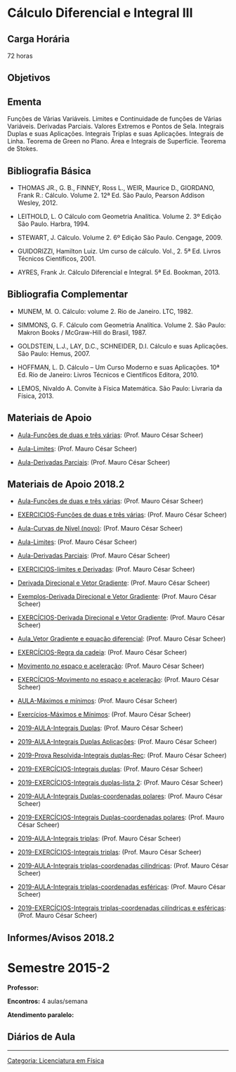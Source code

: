 # Cálculo Diferencial e Integral III

## Carga Horária

72 horas

## Objetivos

## Ementa

Funções de Várias Variáveis. Limites e Continuidade de funções de Várias Variáveis. Derivadas Parciais. Valores Extremos e Pontos de Sela. Integrais Duplas e suas Aplicações. Integrais Triplas e suas Aplicações. Integrais de Linha. Teorema de Green no Plano. Área e Integrais de Superfície. Teorema de Stokes.

## Bibliografia Básica

- THOMAS JR., G. B., FINNEY, Ross L., WEIR, Maurice D., GIORDANO, Frank R.: Cálculo. Volume 2. 12ª Ed. São Paulo, Pearson Addison Wesley, 2012.
- LEITHOLD, L. O Cálculo com Geometria Analítica. Volume 2. 3º Edição São Paulo. Harbra, 1994.
- STEWART, J. Cálculo. Volume 2. 6º Edição São Paulo. Cengage, 2009.
- GUIDORIZZI, Hamilton Luiz. Um curso de cálculo. Vol., 2. 5ª Ed. Livros Técnicos Científicos, 2001.
- AYRES, Frank Jr. Cálculo Diferencial e Integral. 5ª Ed. Bookman, 2013.

## Bibliografia Complementar

- MUNEM, M. O. Cálculo: volume 2. Rio de Janeiro. LTC, 1982.
- SIMMONS, G. F. Cálculo com Geometria Analítica. Volume 2. São Paulo: Makron Books / McGraw-Hill do Brasil, 1987.
- GOLDSTEIN, L.J., LAY, D.C., SCHNEIDER, D.I. Cálculo e suas Aplicações. São Paulo: Hemus, 2007.
- HOFFMAN, L. D. Cálculo – Um Curso Moderno e suas Aplicações. 10ª Ed. Rio de Janeiro: Livros Técnicos e Científicos Editora, 2010.
- LEMOS, Nivaldo A. Convite à Física Matemática. São Paulo: Livraria da Física, 2013.

## Materiais de Apoio

- <a href="Mídia:Aula1-CALCULOIII-Matemática-2017-1.pdf" class="wikilink" title="Aula-Funções de duas e três várias">Aula-Funções de duas e três várias</a>: (Prof. Mauro César Scheer)
- <a href="Mídia:Aula1-CALCULOIII-Matemática-2017-2.pdf" class="wikilink" title="Aula-Limites">Aula-Limites</a>: (Prof. Mauro César Scheer)
- <a href="Mídia:Aula1-CALCULOIII-Matemática-2017-3.pdf" class="wikilink" title="Aula-Derivadas Parciais">Aula-Derivadas Parciais</a>: (Prof. Mauro César Scheer)

## Materiais de Apoio 2018.2

- <a href="Mídia:Aula1-CALCULOIII-Matemática-2018-1.pdf" class="wikilink" title="Aula-Funções de duas e três várias">Aula-Funções de duas e três várias</a>: (Prof. Mauro César Scheer)
- <a href="Mídia:Aula1-CALCULOIII-Matemática-2018-2.pdf" class="wikilink" title="EXERCICIOS-Funções de duas e três várias">EXERCICIOS-Funções de duas e três várias</a>: (Prof. Mauro César Scheer)
- <a href="Mídia:Aula1-CALCULOIII-Matemática-2018-3.pdf" class="wikilink" title="Aula-Curvas de Nível (novo)">Aula-Curvas de Nível (novo)</a>: (Prof. Mauro César Scheer)
- <a href="Mídia:Aula1-CALCULOIII-Matemática-2018-4.pdf" class="wikilink" title="Aula-Limites">Aula-Limites</a>: (Prof. Mauro César Scheer)
- <a href="Mídia:Aula1-CALCULOIII-Matemática-2018-5.pdf" class="wikilink" title="Aula-Derivadas Parciais">Aula-Derivadas Parciais</a>: (Prof. Mauro César Scheer)
- <a href="Mídia:Aula1-CALCULOIII-Matemática-2018-6.pdf" class="wikilink" title="EXERCICIOS-limites e Derivadas">EXERCICIOS-limites e Derivadas</a>: (Prof. Mauro César Scheer)
- <a href="Mídia:Aula1-CALCULOIII-Matemática-2018-7.pdf" class="wikilink" title="Derivada Direcional e Vetor Gradiente">Derivada Direcional e Vetor Gradiente</a>: (Prof. Mauro César Scheer)
- <a href="Mídia:Aula1-CALCULOIII-Matemática-2018-8.pdf" class="wikilink" title="Exemplos-Derivada Direcional e Vetor Gradiente">Exemplos-Derivada Direcional e Vetor Gradiente</a>: (Prof. Mauro César Scheer)
- <a href="Mídia:Aula1-CALCULOIII-Matemática-2018-9.pdf" class="wikilink" title="EXERCÍCIOS-Derivada Direcional e Vetor Gradiente">EXERCÍCIOS-Derivada Direcional e Vetor Gradiente</a>: (Prof. Mauro César Scheer)
- <a href="Mídia:Aula1-CALCULOIII-Matemática-2018-10.pdf" class="wikilink" title="Aula_Vetor Gradiente e equação diferencial">Aula_Vetor Gradiente e equação diferencial</a>: (Prof. Mauro César Scheer)
- <a href="Mídia:Aula1-CALCULOIII-Matemática-2018-11.pdf" class="wikilink" title="EXERCÍCIOS-Regra da cadeia">EXERCÍCIOS-Regra da cadeia</a>: (Prof. Mauro César Scheer)
- <a href="Mídia:Aula1-CALCULOIII-Matemática-2018-12.pdf" class="wikilink" title="Movimento no espaço e aceleração">Movimento no espaço e aceleração</a>: (Prof. Mauro César Scheer)
- <a href="Mídia:Aula1-CALCULOIII-Matemática-2018-13.pdf" class="wikilink" title="EXERCÍCIOS-Movimento no espaço e aceleração">EXERCÍCIOS-Movimento no espaço e aceleração</a>: (Prof. Mauro César Scheer)
- <a href="Mídia:Aula1-CALCULOIII-Matemática-2018-14.pdf" class="wikilink" title="AULA-Máximos e mínimos">AULA-Máximos e mínimos</a>: (Prof. Mauro César Scheer)
- <a href="Mídia:Aula1-CALCULOIII-Matemática-2018-15.pdf" class="wikilink" title="Exercícios-Máximos e Mínimos">Exercícios-Máximos e Mínimos</a>: (Prof. Mauro César Scheer)

<!-- -->

- <a href="Mídia:Aula1-CALCULOIII-Matemática-2018-16.pdf" class="wikilink" title="2019-AULA-Integrais Duplas">2019-AULA-Integrais Duplas</a>: (Prof. Mauro César Scheer)
- <a href="Mídia:Aula1-CALCULOIII-Matemática-2018-18.pdf" class="wikilink" title="2019-AULA-Integrais Duplas Aplicações">2019-AULA-Integrais Duplas Aplicações</a>: (Prof. Mauro César Scheer)
- <a href="Mídia:Aula1-CALCULOIII-Matemática-2018-20.pdf" class="wikilink" title="2019-Prova Resolvida-Integrais duplas-Rec">2019-Prova Resolvida-Integrais duplas-Rec</a>: (Prof. Mauro César Scheer)
- <a href="Mídia:Aula1-CALCULOIII-Matemática-2018-17.pdf" class="wikilink" title="2019-EXERCÍCIOS-Integrais duplas">2019-EXERCÍCIOS-Integrais duplas</a>: (Prof. Mauro César Scheer)
- <a href="Mídia:Aula1-CALCULOIII-Matemática-2019-17.pdf" class="wikilink" title="2019-EXERCÍCIOS-Integrais duplas-lista 2">2019-EXERCÍCIOS-Integrais duplas-lista 2</a>: (Prof. Mauro César Scheer)
- <a href="Mídia:Aula1-CALCULOIII-Matemática-2019-18.pdf" class="wikilink" title="2019-AULA-Integrais Duplas-coordenadas polares">2019-AULA-Integrais Duplas-coordenadas polares</a>: (Prof. Mauro César Scheer)
- <a href="Mídia:Aula1-CALCULOIII-Matemática-2019-25.pdf" class="wikilink" title="2019-EXERCÍCIOS-Integrais Duplas-coordenadas polares">2019-EXERCÍCIOS-Integrais Duplas-coordenadas polares</a>: (Prof. Mauro César Scheer)
- <a href="Mídia:Aula1-CALCULOIII-Matemática-2019-19.pdf" class="wikilink" title="2019-AULA-Integrais triplas">2019-AULA-Integrais triplas</a>: (Prof. Mauro César Scheer)
- <a href="Mídia:Aula1-CALCULOIII-Matemática-2019-20.pdf" class="wikilink" title="2019-EXERCÍCIOS-Integrais triplas">2019-EXERCÍCIOS-Integrais triplas</a>: (Prof. Mauro César Scheer)
- <a href="Mídia:Aula1-CALCULOIII-Matemática-2019-21.pdf" class="wikilink" title="2019-AULA-Integrais triplas-coordenadas cilíndricas">2019-AULA-Integrais triplas-coordenadas cilíndricas</a>: (Prof. Mauro César Scheer)
- <a href="Mídia:Aula1-CALCULOIII-Matemática-2019-22.pdf" class="wikilink" title="2019-AULA-Integrais triplas-coordenadas esféricas">2019-AULA-Integrais triplas-coordenadas esféricas</a>: (Prof. Mauro César Scheer)
- <a href="Mídia:Aula1-CALCULOIII-Matemática-2019-23.pdf" class="wikilink" title="2019-EXERCÍCIOS-Integrais triplas-coordenadas cilíndricas e esféricas">2019-EXERCÍCIOS-Integrais triplas-coordenadas cilíndricas e esféricas</a>: (Prof. Mauro César Scheer)

## Informes/Avisos 2018.2

# Semestre 2015-2

  
**Professor:**  
**Encontros:** 4 aulas/semana  
**Atendimento paralelo:**

## Diários de Aula

------------------------------------------------------------------------

<a href="Categoria:_Licenciatura_em_Física" class="wikilink" title="Categoria: Licenciatura em Física">Categoria: Licenciatura em Física</a>
